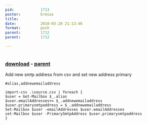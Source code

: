 ```yaml
---
pid:            1713
poster:         Ermias
title:          
date:           2010-03-20 21:13:46
format:         posh
parent:         1712
parent:         1712

---
```


# 

### [download](1713.ps1) - [parent](1712.md)

Add new smtp address from csv and set new address primary

```posh
#alias,addnewemailaddress

import-csv .\source.csv | foreach {
$user = Get-Mailbox $_.alias
$user.emailAddresses+= $_.addnewemailaddress
$user.primarysmtpaddress = $_.addnewemailaddress
Set-Mailbox $user -emailAddresses $user.emailAddresses
set-Mailbox $user -PrimarySmtpAddress $user.primarysmtpaddress
}
```
